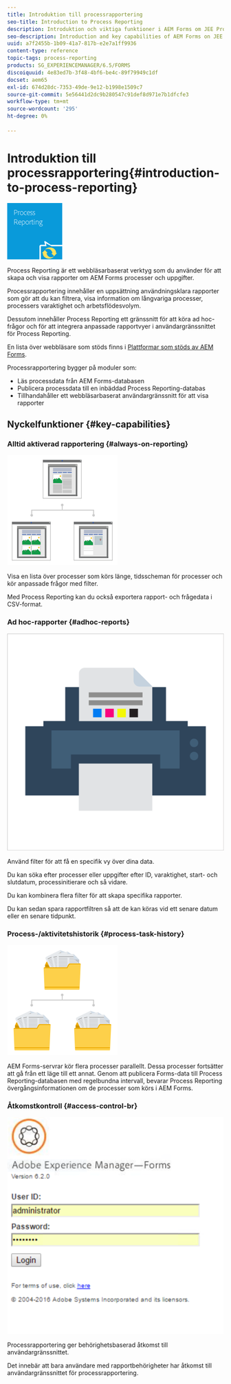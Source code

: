 ```yaml
---
title: Introduktion till processrapportering
seo-title: Introduction to Process Reporting
description: Introduktion och viktiga funktioner i AEM Forms om JEE Process Reporting
seo-description: Introduction and key capabilities of AEM Forms on JEE Process Reporting
uuid: a7f2455b-1b09-41a7-817b-e2e7a1ff9936
content-type: reference
topic-tags: process-reporting
products: SG_EXPERIENCEMANAGER/6.5/FORMS
discoiquuid: 4e83ed7b-3f48-4bf6-be4c-89f79949c1df
docset: aem65
exl-id: 674d28dc-7353-49de-9e12-b1998e1509c7
source-git-commit: 5e56441d2dc9b280547c91def8d971e7b1dfcfe3
workflow-type: tm+mt
source-wordcount: '295'
ht-degree: 0%

---
```


# Introduktion till processrapportering{#introduction-to-process-reporting}

![processrapportering](assets/process-reporting.png)

Process Reporting är ett webbläsarbaserat verktyg som du använder för att skapa och visa rapporter om AEM Forms processer och uppgifter.

Processrapportering innehåller en uppsättning användningsklara rapporter som gör att du kan filtrera, visa information om långvariga processer, processers varaktighet och arbetsflödesvolym.

Dessutom innehåller Process Reporting ett gränssnitt för att köra ad hoc-frågor och för att integrera anpassade rapportvyer i användargränssnittet för Process Reporting.

En lista över webbläsare som stöds finns i [Plattformar som stöds av AEM Forms](/help/forms/using/aem-forms-jee-supported-platforms.md).

Processrapportering bygger på moduler som:

* Läs processdata från AEM Forms-databasen
* Publicera processdata till en inbäddad Process Reporting-databas
* Tillhandahåller ett webbläsarbaserat användargränssnitt för att visa rapporter

## Nyckelfunktioner {#key-capabilities}

### Alltid aktiverad rapportering {#always-on-reporting}

![platshantering](assets/site-management.png)

Visa en lista över processer som körs länge, tidsscheman för processer och kör anpassade frågor med filter.

Med Process Reporting kan du också exportera rapport- och frågedata i CSV-format.

### Ad hoc-rapporter {#adhoc-reports}

![print-&amp;-color](assets/print-&-colour.png)

Använd filter för att få en specifik vy över dina data.

Du kan söka efter processer eller uppgifter efter ID, varaktighet, start- och slutdatum, processinitierare och så vidare.

Du kan kombinera flera filter för att skapa specifika rapporter.

Du kan sedan spara rapportfiltren så att de kan köras vid ett senare datum eller en senare tidpunkt.

### Process-/aktivitetshistorik {#process-task-history}

![filhantering](assets/file-management.png)

AEM Forms-servrar kör flera processer parallellt. Dessa processer fortsätter att gå från ett läge till ett annat. Genom att publicera Forms-data till Process Reporting-databasen med regelbundna intervall, bevarar Process Reporting övergångsinformationen om de processer som körs i AEM Forms.

### Åtkomstkontroll {#access-control-br}

![namnlös](assets/untitled.png)

Processrapportering ger behörighetsbaserad åtkomst till användargränssnittet.

Det innebär att bara användare med rapportbehörigheter har åtkomst till användargränssnittet för processrapportering.
